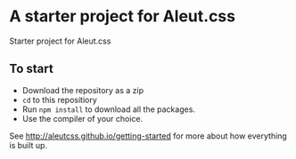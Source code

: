 # A starter project for Aleut.css

Starter project for Aleut.css

## To start
* Download the repository as a zip
* `cd` to this repositiory
* Run `npm install` to download all the packages.
* Use the compiler of your choice.

See http://aleutcss.github.io/getting-started for more about how everything is built up.
